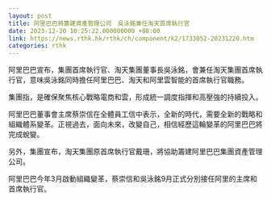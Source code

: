 ```yaml
---
layout: post
title: 阿里巴巴將籌建資產管理公司　吳泳銘兼任淘天首席執行官
date: 2023-12-20 10:25:22.000000000 +08:00
link: https://news.rthk.hk/rthk/ch/component/k2/1733052-20231220.htm
categories: rthk
---
```


阿里巴巴宣布，集團首席執行官、淘天集團董事長吳泳銘，會兼任淘天集團首席執行官，意味吳泳銘同時擔任阿里巴巴、淘天和阿里雲智能的首席執行官職務。

集團指，是確保聚焦核心戰略電商和雲，形成統一調度指揮和高壓強的持續投入。

阿里巴巴董事會主席蔡崇信在全體員工信中表示，全新的時代，需要全新的戰略和組織體系變革。正視過去，面向未來，改變自己，相信經歷這輪變革的阿里巴巴將完成蛻變。

另外，集團宣布，淘天集團原首席執行官戴珊，將協助籌建阿里巴巴集團資產管理公司。

阿里巴巴今年3月啟動組織變革，蔡崇信和吳泳銘9月正式分別接任阿里的主席和首席執行官。
